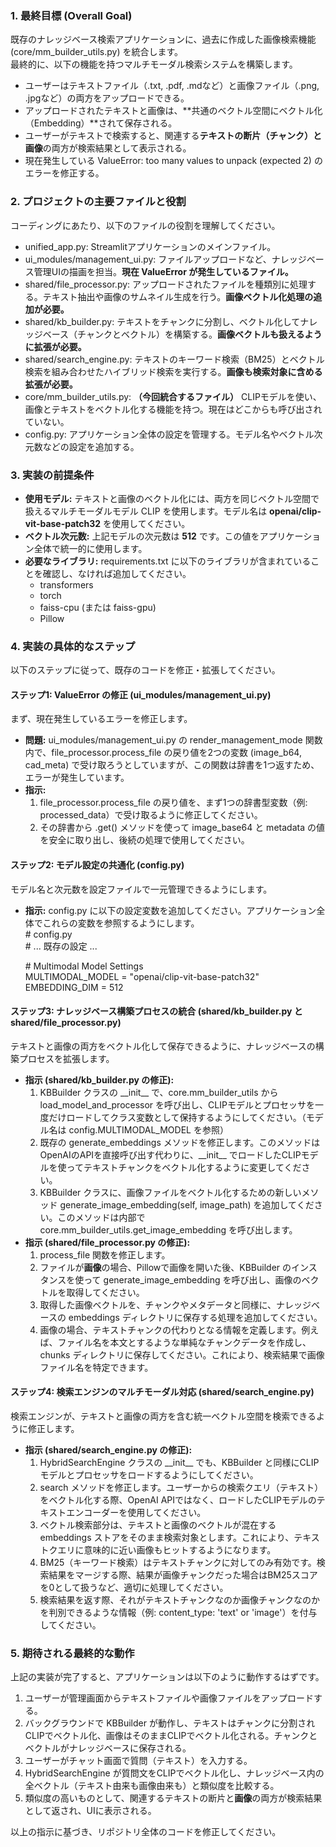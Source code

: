 ### **1\. 最終目標 (Overall Goal)**

既存のナレッジベース検索アプリケーションに、過去に作成した画像検索機能 (core/mm\_builder\_utils.py) を統合します。  
最終的に、以下の機能を持つマルチモーダル検索システムを構築します。

* ユーザーはテキストファイル（.txt, .pdf, .mdなど）と画像ファイル（.png, .jpgなど）の両方をアップロードできる。  
* アップロードされたテキストと画像は、\*\*共通のベクトル空間にベクトル化（Embedding）\*\*されて保存される。  
* ユーザーがテキストで検索すると、関連する**テキストの断片（チャンク）と画像**の両方が検索結果として表示される。  
* 現在発生している ValueError: too many values to unpack (expected 2\) のエラーを修正する。

### **2\. プロジェクトの主要ファイルと役割**

コーディングにあたり、以下のファイルの役割を理解してください。

* unified\_app.py: Streamlitアプリケーションのメインファイル。  
* ui\_modules/management\_ui.py: ファイルアップロードなど、ナレッジベース管理UIの描画を担当。**現在 ValueError が発生しているファイル。**  
* shared/file\_processor.py: アップロードされたファイルを種類別に処理する。テキスト抽出や画像のサムネイル生成を行う。**画像ベクトル化処理の追加が必要。**  
* shared/kb\_builder.py: テキストをチャンクに分割し、ベクトル化してナレッジベース（チャンクとベクトル）を構築する。**画像ベクトルも扱えるように拡張が必要。**  
* shared/search\_engine.py: テキストのキーワード検索（BM25）とベクトル検索を組み合わせたハイブリッド検索を実行する。**画像も検索対象に含める拡張が必要。**  
* core/mm\_builder\_utils.py: **（今回統合するファイル）** CLIPモデルを使い、画像とテキストをベクトル化する機能を持つ。現在はどこからも呼び出されていない。  
* config.py: アプリケーション全体の設定を管理する。モデル名やベクトル次元数などの設定を追加する。

### **3\. 実装の前提条件**

* **使用モデル:** テキストと画像のベクトル化には、両方を同じベクトル空間で扱えるマルチモーダルモデル CLIP を使用します。モデル名は **openai/clip-vit-base-patch32** を使用してください。  
* **ベクトル次元数:** 上記モデルの次元数は **512** です。この値をアプリケーション全体で統一的に使用します。  
* **必要なライブラリ:** requirements.txt に以下のライブラリが含まれていることを確認し、なければ追加してください。  
  * transformers  
  * torch  
  * faiss-cpu (または faiss-gpu)  
  * Pillow

### **4\. 実装の具体的なステップ**

以下のステップに従って、既存のコードを修正・拡張してください。

#### **ステップ1: ValueError の修正 (ui\_modules/management\_ui.py)**

まず、現在発生しているエラーを修正します。

* **問題:** ui\_modules/management\_ui.py の render\_management\_mode 関数内で、file\_processor.process\_file の戻り値を2つの変数 (image\_b64, cad\_meta) で受け取ろうとしていますが、この関数は辞書を1つ返すため、エラーが発生しています。  
* **指示:**  
  1. file\_processor.process\_file の戻り値を、まず1つの辞書型変数（例: processed\_data）で受け取るように修正してください。  
  2. その辞書から .get() メソッドを使って image\_base64 と metadata の値を安全に取り出し、後続の処理で使用してください。

#### **ステップ2: モデル設定の共通化 (config.py)**

モデル名と次元数を設定ファイルで一元管理できるようにします。

* **指示:** config.py に以下の設定変数を追加してください。アプリケーション全体でこれらの変数を参照するようにします。  
  \# config.py  
  \# ... 既存の設定 ...

  \# Multimodal Model Settings  
  MULTIMODAL\_MODEL \= "openai/clip-vit-base-patch32"  
  EMBEDDING\_DIM \= 512

#### **ステップ3: ナレッジベース構築プロセスの統合 (shared/kb\_builder.py と shared/file\_processor.py)**

テキストと画像の両方をベクトル化して保存できるように、ナレッジベースの構築プロセスを拡張します。

* **指示 (shared/kb\_builder.py の修正):**  
  1. KBBuilder クラスの \_\_init\_\_ で、core.mm\_builder\_utils から load\_model\_and\_processor を呼び出し、CLIPモデルとプロセッサを一度だけロードしてクラス変数として保持するようにしてください。（モデル名は config.MULTIMODAL\_MODEL を参照）  
  2. 既存の generate\_embeddings メソッドを修正します。このメソッドはOpenAIのAPIを直接呼び出す代わりに、\_\_init\_\_ でロードしたCLIPモデルを使ってテキストチャンクをベクトル化するように変更してください。  
  3. KBBuilder クラスに、画像ファイルをベクトル化するための新しいメソッド generate\_image\_embedding(self, image\_path) を追加してください。このメソッドは内部で core.mm\_builder\_utils.get\_image\_embedding を呼び出します。  
* **指示 (shared/file\_processor.py の修正):**  
  1. process\_file 関数を修正します。  
  2. ファイルが**画像**の場合、Pillowで画像を開いた後、KBBuilder のインスタンスを使って generate\_image\_embedding を呼び出し、画像のベクトルを取得してください。  
  3. 取得した画像ベクトルを、チャンクやメタデータと同様に、ナレッジベースの embeddings ディレクトリに保存する処理を追加してください。  
  4. 画像の場合、テキストチャンクの代わりとなる情報を定義します。例えば、ファイル名を本文とするような単純なチャンクデータを作成し、chunks ディレクトリに保存してください。これにより、検索結果で画像ファイル名を特定できます。

#### **ステップ4: 検索エンジンのマルチモーダル対応 (shared/search\_engine.py)**

検索エンジンが、テキストと画像の両方を含む統一ベクトル空間を検索できるように修正します。

* **指示 (shared/search\_engine.py の修正):**  
  1. HybridSearchEngine クラスの \_\_init\_\_ でも、KBBuilder と同様にCLIPモデルとプロセッサをロードするようにしてください。  
  2. search メソッドを修正します。ユーザーからの検索クエリ（テキスト）をベクトル化する際、OpenAI APIではなく、ロードしたCLIPモデルのテキストエンコーダーを使用してください。  
  3. ベクトル検索部分は、テキストと画像のベクトルが混在する embeddings ストアをそのまま検索対象とします。これにより、テキストクエリに意味的に近い画像もヒットするようになります。  
  4. BM25（キーワード検索）はテキストチャンクに対してのみ有効です。検索結果をマージする際、結果が画像チャンクだった場合はBM25スコアを0として扱うなど、適切に処理してください。  
  5. 検索結果を返す際、それがテキストチャンクなのか画像チャンクなのかを判別できるような情報（例: content\_type: 'text' or 'image'）を付与してください。

### **5\. 期待される最終的な動作**

上記の実装が完了すると、アプリケーションは以下のように動作するはずです。

1. ユーザーが管理画面からテキストファイルや画像ファイルをアップロードする。  
2. バックグラウンドで KBBuilder が動作し、テキストはチャンクに分割されCLIPでベクトル化、画像はそのままCLIPでベクトル化される。チャンクとベクトルがナレッジベースに保存される。  
3. ユーザーがチャット画面で質問（テキスト）を入力する。  
4. HybridSearchEngine が質問文をCLIPでベクトル化し、ナレッジベース内の全ベクトル（テキスト由来も画像由来も）と類似度を比較する。  
5. 類似度の高いものとして、関連するテキストの断片と**画像**の両方が検索結果として返され、UIに表示される。

以上の指示に基づき、リポジトリ全体のコードを修正してください。